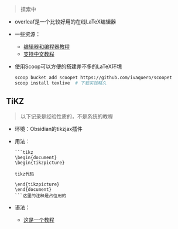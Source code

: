 >摸索中

+ overleaf是一个比较好用的在线LaTeX编辑器
+ 一些资源：
	+ [编辑器和编程器教程](https://zhuanlan.zhihu.com/p/508823527)
	+ [支持中文教程](https://jingyan.baidu.com/article/ff411625e229d512e482379c.html)

+ 使用Scoop可以方便的搭建差不多的LaTeX环境
	```bash
	scoop bucket add scoopet https://github.com/ivaquero/scoopet
	scoop install texlive  # 下载实践略久
	```

## TiKZ
>以下记录是经验性质的，不是系统的教程

+ 环境：Obsidian的tikzjax插件
+ 用法：
	```
	```tikz
	\begin{document}
	\begin{tikzpicture}

	tikz代码

	\end{tikzpicture}
	\end{document}
	```这里的注释是占位用的
	```

+ 语法：
	+ [这是一个教程](https://zhuanlan.zhihu.com/p/127155579)